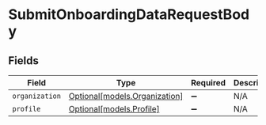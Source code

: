 # SubmitOnboardingDataRequestBody


## Fields

| Field                                                      | Type                                                       | Required                                                   | Description                                                |
| ---------------------------------------------------------- | ---------------------------------------------------------- | ---------------------------------------------------------- | ---------------------------------------------------------- |
| `organization`                                             | [Optional[models.Organization]](../models/organization.md) | :heavy_minus_sign:                                         | N/A                                                        |
| `profile`                                                  | [Optional[models.Profile]](../models/profile.md)           | :heavy_minus_sign:                                         | N/A                                                        |